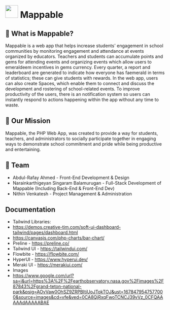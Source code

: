 # <img width='40px' style='display:inline; margin-top: 225px;' src='assets/images/mappable_logo.png'> Mappable

## 🤔 What is Mappable?
Mappable is a web app that helps increase students' engagement in school communities by monitoring engagement and attendance at events organized by educators. Teachers and students can accumulate points and gems for attending events and organizing events which allow users to emeraldeem incentives in gems currency. Every quarter, a report and leaderboard are generated to indicate how everyone has faemerald in terms of statistics; these can give students with rewards. In the web app, users can also create Spaces, which enable them to connect and discuss the development and rostering of school-related events. To improve productivity of the users, there is an notification system so users can instantly respond to actions happening within the app without any time to waste. 

## 💭 Our Mission
Mappable, the PHP Web App, was created to provide a way for students, teachers, and administrators to socially participate together in engaging ways to demonstrate school commitment and pride while being productive and entertaining. 

## 🤝 Team
- Abdul-Rafay Ahmed - Front-End Development & Design
- Narainkarthigeyan Singaram Balamurugan - Full-Stack Development of Mappable (Including Back-End & Front-End Dev)
- Nithin Venkatesh - Project Management & Administration

## Documentation
- Tailwind Libraries:
 - https://demos.creative-tim.com/soft-ui-dashboard-tailwind/pages/dashboard.html
 - https://canvasjs.com/php-charts/bar-chart/ 
 - Preline - https://preline.co/
 - Tailwind UI - https://tailwindui.com/
 - Flowbite - https://flowbite.com/
 - HyperUI - https://www.hyperui.dev/
 - Meraki UI - https://merakiui.com/
- Images
 - https://www.google.com/url?sa=i&url=https%3A%2F%2Fearthobservatory.nasa.gov%2Fimages%2F87843%2Fgrand-teton-national-park&psig=AOvVaw0OhSZ9ZRPBItiUoJTokTOJ&ust=1678479547577000&source=images&cd=vfe&ved=0CA8QjRxqFwoTCNCJ39vVz_0CFQAAAAAdAAAAABAE
 
